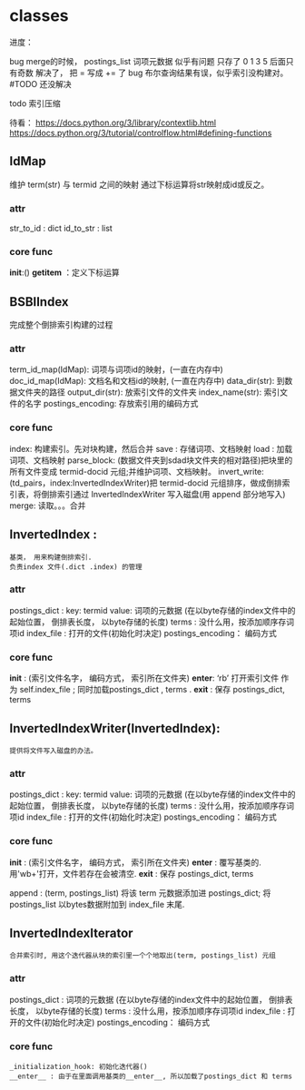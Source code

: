 
<!-- markdownlint-disable MD024 -->
# classes

进度：

 bug merge的时候， 
    postings_list 词项元数据 似乎有问题
    只存了 0 1  3  5 后面只有奇数
    解决了， 把 = 写成 += 了
bug 布尔查询结果有误，似乎索引没构建对。
    #TODO 还没解决

todo 索引压缩


待看：
    https://docs.python.org/3/library/contextlib.html
    https://docs.python.org/3/tutorial/controlflow.html#defining-functions


## IdMap 

维护 term(str) 与 termid 之间的映射
通过下标运算将str映射成id或反之。

### attr

str_to_id : dict
id_to_str : list

### core func

__init__:()
__getitem__ ：定义下标运算

## BSBIIndex

完成整个倒排索引构建的过程

### attr

term_id_map(IdMap): 词项与词项id的映射，(一直在内存中)
doc_id_map(IdMap): 文档名和文档id的映射, (一直在内存中)
data_dir(str): 到数据文件夹的路径
output_dir(str): 放索引文件的文件夹
index_name(str): 索引文件的名字
postings_encoding: 存放索引用的编码方式  

### core func 

index: 
    构建索引。先对块构建，然后合并
save : 
    存储词项、文档映射
load : 
    加载词项、文档映射
parse_block: 
    (数据文件夹到sdad块文件夹的相对路径)把块里的所有文件变成 termid-docid 元组;并维护词项、文档映射。
invert_write: 
    (td_pairs，index:InvertedIndexWriter)把 termid-docid 元组排序，做成倒排索引表，将倒排索引通过 InvertedIndexWriter 写入磁盘(用 append 部分地写入)
merge: 
    读取。。。合并

## InvertedIndex : 

    基类， 用来构建倒排索引.
    负责index 文件(.dict .index) 的管理

### attr

postings_dict : 
    key: termid
    value: 词项的元数据
    (在以byte存储的index文件中的起始位置，
    倒排表长度，
    以byte存储的长度)
terms : 
    没什么用，按添加顺序存词项id
index_file : 
    打开的文件(初始化时决定)
postings_encoding：
    编码方式

### core func

__init__ : 
    (索引文件名字， 编码方式， 索引所在文件夹)
__enter__: 
    ‘rb’ 打开索引文件 作为 self.index_file ;
        同时加载postings_dict , terms . 
__exit__ : 
    保存 postings_dict, terms

## InvertedIndexWriter(InvertedIndex): 

    提供将文件写入磁盘的办法。

### attr

postings_dict : 
    key: termid
    value: 词项的元数据
    (在以byte存储的index文件中的起始位置，
    倒排表长度，
    以byte存储的长度)
terms : 
    没什么用，按添加顺序存词项id
index_file : 
    打开的文件(初始化时决定)
postings_encoding：
    编码方式


### core func

__init__ : 
    (索引文件名字， 编码方式， 索引所在文件夹)
__enter__ :
    覆写基类的. 用'wb+'打开，文件若存在会被清空.
__exit__ : 
    保存 postings_dict, terms

append : 
    (term, postings_list) 将该 term 元数据添加进 postings_dict; 将 postings_list 以bytes数据附加到 index_file 末尾.


## InvertedIndexIterator 

    合并索引时, 用这个迭代器从块的索引里一个个地取出(term, postings_list) 元组

### attr

postings_dict : 
    词项的元数据
    (在以byte存储的index文件中的起始位置，
    倒排表长度，
    以byte存储的长度)
terms : 
    没什么用，按添加顺序存词项id
index_file : 
    打开的文件(初始化时决定)
postings_encoding：
    编码方式

### core func

    _initialization_hook: 初始化迭代器()
    __enter__ : 由于在里面调用基类的__enter__, 所以加载了postings_dict 和 terms




<!-- markdownlint-enable MD024 -->